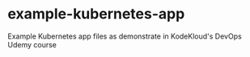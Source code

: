 # example-kubernetes-app
Example Kubernetes app files as demonstrate in KodeKloud's DevOps Udemy course
